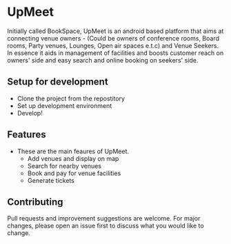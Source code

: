 
UpMeet
==================
Initially called BookSpace, UpMeet is an android based platform that aims at connecting venue owners - (Could be owners of conference rooms, Board rooms, Party venues, Lounges, Open air spaces e.t.c) and Venue Seekers. In essence it aids in management of facilities and boosts customer reach on owners' side and easy search and online booking on seekers' side.



Setup for development
---------------------

- Clone the project from the repostitory
- Set up development environment
- Develop!


Features
--------

- These are the main feaures of UpMeet.
    - Add venues and display on map
    - Search for nearby venues
    - Book and pay for venue facilities
    - Generate tickets

Contributing
------------

Pull requests and improvement suggestions are welcome. For major changes, please open an issue first to discuss what you would like to change.


